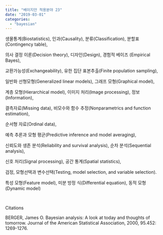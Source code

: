 ```yaml
---
title: "베이지안 적용분야 23"
date: "2019-03-01"
categories: 
  - "bayesian"
---
```


생물통계(Biostatistics), 인과(Causality), 분류(Classification), 분할표(Contingency table),

의사 결정 이론(Decision theory), 디자인(Design), 경험적 베이즈 (Empirical Bayes),

교환가능성(Exchangeability), 유한 집단 표본추출(Finite population sampling),

일반화 선형모형(Generalized linear models), 그래프 모형(Graphical model),

계층 모형(Hierarchical model), 이미지 처리(Image processing), 정보(Information),

결측자료(Missing data), 비모수와 함수 추정(Nonparametrics and function estimation),

순서형 자료(Ordinal data),

예측 추론과 모형 평균(Predictive inference and model averaging),

신뢰도와 생존 분석(Reliability and survival analysis), 순차 분석(Sequential analysis),

신호 처리(Signal processing), 공간 통계(Spatial statistics),

검정, 모형선택과 변수선택(Testing, model selection, and variable selection).

특성 모형(Feature model), 미분 방정 식(Differential equation), 동적 모형(Dynamic model)

 

Citations

BERGER, James O. Bayesian analysis: A look at today and thoughts of tomorrow. Journal of the American Statistical Association, 2000, 95.452: 1269-1276.
